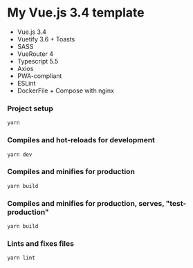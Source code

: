 # My Vue.js 3.4 template

* Vue.js 3.4
* Vuetify 3.6 + Toasts
* SASS
* VueRouter 4
* Typescript 5.5
* Axios
* PWA-compliant
* ESLint
* DockerFile + Compose with nginx

### Project setup
```
yarn
```

### Compiles and hot-reloads for development
```
yarn dev
```

### Compiles and minifies for production
```
yarn build
```

### Compiles and minifies for production, serves, "test-production"
```
yarn build
```

### Lints and fixes files
```
yarn lint
```
